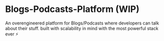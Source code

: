 # Blogs-Podcasts-Platform (WIP)
An overengineered platform for Blogs/Podcasts where developers can talk about their stuff. built with scalability in mind with the most powerful stack ever ⚡
